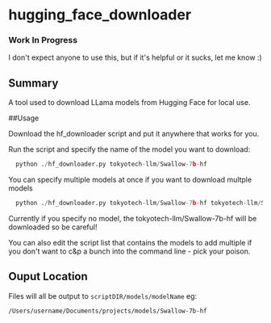 # hugging_face_downloader

### Work In Progress

I don't expect anyone to use this, but if it's helpful or it sucks, let me know :)

## Summary
A tool used to download LLama models from Hugging Face for local use.

##Usage

Download the hf_downloader script and put it anywhere that works for you.

Run the script and specify the name of the model you want to download:

```python
  python ./hf_downloader.py tokyotech-llm/Swallow-7b-hf
```

You can specify multiple models at once if you want to download multple models

```python
  python ./hf_downloader.py tokyotech-llm/Swallow-7b-hf tokyotech-llm/Swallow-70b-hf 
```

Currently if you specify no model, the tokyotech-llm/Swallow-7b-hf will be downloaded so be careful!

You can also edit the script list that contains the models to add multiple if you don't want to c&p a bunch into the command line - pick your poison.

## Ouput Location

Files will all be output to ```scriptDIR/models/modelName``` eg:

```/Users/username/Documents/projects/models/Swallow-7b-hf```

